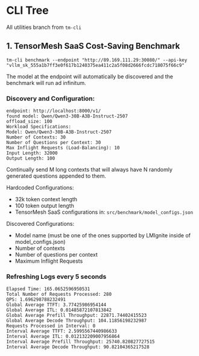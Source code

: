 # CLI Tree

All utilities branch from `tm-cli`

## 1. TensorMesh SaaS Cost-Saving Benchmark

`tm-cli benchmark --endpoint "http://89.169.111.29:30080/" --api-key "vllm_sk_555a1b7ff3e0f617b1240375ea411c2a5f08d2666fcdc718075f66c9"`

The model at the endpoint will automatically be discovered and the benchmark will run ad infinitum. 

### Discovery and Configuration: 

```text
endpoint: http://localhost:8000/v1/
found model: Qwen/Qwen3-30B-A3B-Instruct-2507
offload_size: 100
Workload Specifications:
Model: Qwen/Qwen3-30B-A3B-Instruct-2507
Number of Contexts: 30
Number of Questions per Context: 30
Max Inflight Requests (Load-Balancing): 10
Input Length: 32000
Output Length: 100
```

Continually send M long contexts that will always have N randomly generated questions appended to them.

Hardcoded Configurations:

- 32k token context length
- 100 token output length
- TensorMesh SaaS configurations in: `src/benchmark/model_configs.json`

Discovered Configurations:

- Model name (must be one of the ones supported by LMIgnite inside of model_configs.json)
- Number of contexts
- Number of questions per context
- Maximum Inflight Requests

### Refreshing Logs every 5 seconds

```text
Elapsed Time: 165.0652596950531
Total Number of Requests Processed: 280
QPS: 1.696298788232491
Global Average TTFT: 3.77425986954144
Global Average ITL: 0.01485872107813842
Global Average Prefill Throughput: 22871.74402415523
Global Average Decode Throughput: 104.11856198232987
Requests Processed in Interval: 0
Interval Average TTFT: 2.5995567440986633
Interval Average ITL: 0.012132209007956864
Interval Average Prefill Throughput: 25740.820827727515
Interval Average Decode Throughput: 90.82104365217528
```